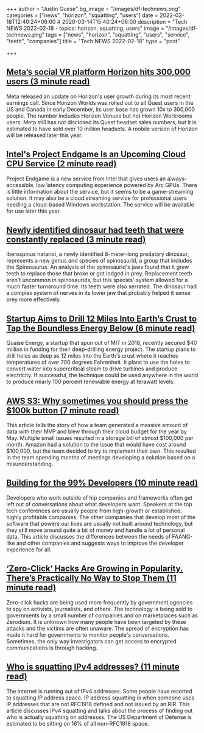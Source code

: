 +++
author = "Justin Guese"
bg_image = "/images/df-technews.png"
categories = ["news", "horizon", "squatting", "users"]
date = 2022-02-18T12:40:24+06:00 # 2020-03-14T15:40:24+06:00
description = "Tech NEWS 2022-02-18 - topics: horizon, squatting, users"
image = "/images/df-technews.png"
tags = ["news", "horizon", "squatting", "users", "service", "teeth", "companies"]
title = "Tech NEWS 2022-02-18"
type = "post"

+++

## [Meta’s social VR platform Horizon hits 300,000 users (3 minute read)](https://www.theverge.com/2022/2/17/22939297/meta-social-vr-platform-horizon-300000-users)

Meta released an update on Horizon's user growth during its most recent earnings call. Since Horizon Worlds was rolled out to all Quest users in the US and Canada in early December, its user base has grown 10x to 300,000 people. The number includes Horizon Venues but not Horizon Workrooms users. Meta still has not disclosed its Quest headset sales numbers, but it is estimated to have sold over 10 million headsets. A mobile version of Horizon will be released later this year.

## [Intel's Project Endgame Is an Upcoming Cloud CPU Service (2 minute read)](https://www.tomshardware.com/news/project-endgame-possible-competitor-to-geforce-now)

Project Endgame is a new service from Intel that gives users an always-accessible, low latency computing experience powered by Arc GPUs. There is little information about the service, but it seems to be a game-streaming solution. It may also be a cloud streaming service for professional users needing a cloud-based Windows workstation. The service will be available for use later this year.

## [Newly identified dinosaur had teeth that were constantly replaced (3 minute read)](https://outline.com/65pL9x)

Iberospinus natarioi, a newly identified 8-meter-long predatory dinosaur, represents a new genus and species of spinosaurid, a group that includes the Spinosaurus. An analysis of the spinosaurid's jaws found that it grew teeth to replace those that broke or got lodged in prey. Replacement teeth aren't uncommon in spinosaurids, but this species' system allowed for a much faster turnaround time. Its teeth were also serrated. The dinosaur had a complex system of nerves in its lower jaw that probably helped it sense prey more effectively.

## [Startup Aims to Drill 12 Miles Into Earth’s Crust to Tap the Boundless Energy Below (6 minute read)](https://singularityhub.com/2022/02/14/startup-aims-to-drill-12-miles-into-earths-crust-to-tap-the-boundless-energy-below/)

Quaise Energy, a startup that spun out of MIT in 2018, recently secured $40 million in funding for their deep-drilling energy project. The startup plans to drill holes as deep as 12 miles into the Earth's crust where it reaches temperatures of over 700 degrees Fahrenheit. It plans to use the holes to convert water into supercritical steam to drive turbines and produce electricity. If successful, the technique could be used anywhere in the world to produce nearly 100 percent renewable energy at terawatt levels.

## [AWS S3: Why sometimes you should press the $100k button (7 minute read)](https://www.cyclic.sh/posts/aws-s3-why-sometimes-you-should-press-the-100k-dollar-button)

This article tells the story of how a team generated a massive amount of data with their MVP and blew through their cloud budget for the year by May. Multiple small issues resulted in a storage bill of almost $100,000 per month. Amazon had a solution to the issue that would have cost around $100,000, but the team decided to try to implement their own. This resulted in the team spending months of meetings developing a solution based on a misunderstanding.

## [Building for the 99% Developers (10 minute read)](https://future.a16z.com/software-development-building-for-99-developers/)

Developers who work outside of hip companies and frameworks often get left out of conversations about what developers want. Speakers at the top tech conferences are usually people from high-growth or established, highly profitable companies. The other companies that develop most of the software that powers our lives are usually not built around technology, but they still move around quite a bit of money and handle a lot of personal data. This article discusses the differences between the needs of FAANG-like and other companies and suggests ways to improve the developer experience for all.

## [‘Zero-Click’ Hacks Are Growing in Popularity. There’s Practically No Way to Stop Them (11 minute read)](https://www.bloombergquint.com/technology/-zero-click-hacks-by-nso-group-and-others-growing-in-popularity/1/0100017f0c86e9e4-8126d475-01e0-41fb-aaac-e929fa55716e-000000/gochJ0J8LAcWrxTvXjm2SetRMeQodLpM_8bklvd_azo=237)

Zero-click hacks are being used more frequently by government agencies to spy on activists, journalists, and others. The technology is being sold to governments by a small number of companies and on marketplaces such as Zerodium. It is unknown how many people have been targeted by these attacks and the victims are often unaware. The spread of encryption has made it hard for governments to monitor people's conversations. Sometimes, the only way investigators can get access to encrypted communications is through hacking.

## [Who is squatting IPv4 addresses? (11 minute read)](https://blog.benjojo.co.uk/post/ip-address-squatting)

The internet is running out of IPv4 addresses. Some people have resorted to squatting IP address space. IP address squatting is when someone uses IP addresses that are not RFC1918 defined and not issued by an RIR. This article discusses IPv4 squatting and talks about the process of finding out who is actually squatting on addresses. The US Department of Defense is estimated to be sitting on 16% of all non-RFC1918 space.

